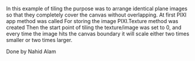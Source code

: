In this example of tiling the purpose was to arrange identical plane images so that they completely cover the canvas without overlapping.
At first PIXI app method was called
For storing the image PIXI.Texture method was created
Then the start point of tiling the texture/image was set to 0,
and every time the image hits the canvas boundary it will scale either two times smaller or two times larger.

Done by Nahid Alam


